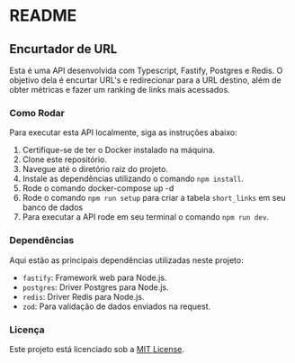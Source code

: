 # README

## Encurtador de URL

Esta é uma API desenvolvida com Typescript, Fastify, Postgres e Redis. O objetivo dela é encurtar URL's e redirecionar para a URL destino, além de obter métricas e fazer um ranking de links mais acessados.

### Como Rodar

Para executar esta API localmente, siga as instruções abaixo:

1. Certifique-se de ter o Docker instalado na máquina.
2. Clone este repositório.
3. Navegue até o diretório raiz do projeto.
4. Instale as dependências utilizando o comando `npm install`.
5. Rode o comando docker-compose up -d
6. Rode o comando `npm run setup` para criar a tabela `short_links` em seu banco de dados 
7. Para executar a API rode em seu terminal o comando `npm run dev`.

### Dependências

Aqui estão as principais dependências utilizadas neste projeto:

- `fastify`: Framework web para Node.js.
- `postgres`: Driver Postgres para Node.js.
- `redis`: Driver Redis para Node.js.
- `zod`: Para validação de dados enviados na request.


### Licença

Este projeto está licenciado sob a [MIT License](LICENSE).